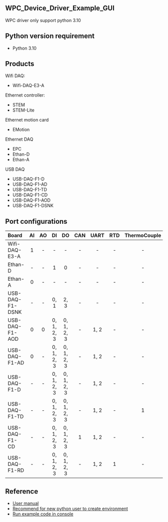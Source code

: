  
## WPC_Device_Driver_Example_GUI
 
WPC driver only support python 3.10

## Python version requirement
- Python 3.10 

Products
--------
Wifi DAQ:
- Wifi-DAQ-E3-A

Ethernet controller:
- STEM
- STEM-Lite

Ethernet motion card
- EMotion

Ethernet DAQ
- EPC
- Ethan-D
- Ethan-A

USB DAQ
- USB-DAQ-F1-D
- USB-DAQ-F1-AD
- USB-DAQ-F1-TD
- USB-DAQ-F1-CD
- USB-DAQ-F1-AOD
- USB-DAQ-F1-DSNK

Port configurations
-------------------

| Board           | AI  | AO | DI         | DO         | CAN | UART | RTD | ThermoCouple |
|:----------------|:---:|:--:|:----------:|:----------:|:---:|:----:|:---:|:------------:|
| Wifi-DAQ-E3-A   | 1   | -  | -          | -          |-    |-     |-    |-             |
| Ethan-D         | -   | -  | 1          | 0          |-    |-     |-    |-             |
| Ethan-A         | 0   | -  | -          | -          |-    |-     |-    |-             |
| USB-DAQ-F1-DSNK | -   | -  | 0, 1       | 2, 3       |-    |-     |-    |-             |
| USB-DAQ-F1-AOD  | 0   | 0  | 0, 1, 2, 3 | 0, 1, 2, 3 |-    |1, 2  |-    |-             |
| USB-DAQ-F1-AD   | 0   | -  | 0, 1, 2, 3 | 0, 1, 2, 3 |-    |1, 2  |-    |-             |
| USB-DAQ-F1-D    | -   | -  | 0, 1, 2, 3 | 0, 1, 2, 3 |-    |1, 2  |-    |-             |
| USB-DAQ-F1-TD   | -   | -  | 0, 1, 2, 3 | 0, 1, 2, 3 |-    |1, 2  |-    |1             |
| USB-DAQ-F1-CD   | -   | -  | 0, 1, 2, 3 | 0, 1, 2, 3 |1    |1, 2  |-    |-             |
| USB-DAQ-F1-RD   | -   | -  | 0, 1, 2, 3 | 0, 1, 2, 3 |-    |1, 2  |1    |-             |


## Reference
- [User manual](https://wpc-systems.github.io/WPC_Python_driver_release/)
- [Recommend for new python user to create environment](https://github.com/WPC-systems/WPC_Python_driver_release/wiki/Install-miniconda-and-build-environment) 
- [Run example code in console](https://github.com/WPC-systems/WPC_Python_driver_release/wiki/How-to-run-WPC-Python-driver-example-code-in-console)

